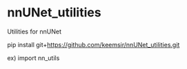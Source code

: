 # nnUNet_utilities
Utilities for nnUNet

pip install git+https://github.com/keemsir/nnUNet_utilities.git

ex) import nn_utils
